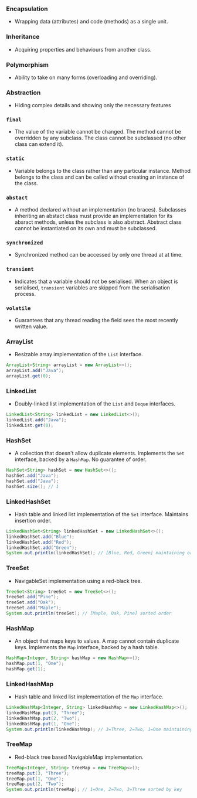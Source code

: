 ### Encapsulation

- Wrapping data (attributes) and code (methods) as a single unit.

### Inheritance

- Acquiring properties and behaviours from another class.

### Polymorphism

- Ability to take on many forms (overloading and overriding).

### Abstraction

- Hiding complex details and showing only the necessary features

### `final`

- The value of the variable cannot be changed. The method cannot be
  overridden by any subclass. The class cannot be subclassed (no
  other class can extend it).

### `static`

- Variable belongs to the class rather than any particular instance.
  Method belongs to the class and can be called without creating an
  instance of the class.

### `abstact`

- A method declared without an implementation (no braces). Subclasses
  inheriting an abstact class must provide an implementation for its
  absract methods, unless the subclass is also abstract. Abstract class
  cannot be instantiated on its own and must be subclassed.

### `synchronized`

- Synchronized method can be accessed by only one thread at at time.

### `transient`

- Indicates that a variable should not be serialised. When an object
  is serialised, `transient` variables are skipped from the serialisation
  process.

### `volatile`

- Guarantees that any thread reading the field sees the most recently
  written value.

### ArrayList

- Resizable array implementation of the `List` interface.

```java
ArrayList<String> arrayList = new ArrayList<>();
arrayList.add("Java");
arrayList.get(0);
```

### LinkedList

- Doubly-linked list implementation of the `List` and `Deque` interfaces.

```java
LinkedList<String> linkedList = new LinkedList<>();
linkedList.add("Java");
linkedList.get(0);
```

### HashSet

- A collection that doesn't allow duplicate elements. Implements the
  `Set` interface, backed by a `HashMap`. No guarantee of order.

```java
HashSet<String> hashSet = new HashSet<>();
hashSet.add("Java");
hashSet.add("Java");
hashSet.size(); // 1
```

### LinkedHashSet

- Hash table and linked list implementation of the `Set` interface.
  Maintains insertion order.

```java
LinkedHashSet<String> linkedHashSet = new LinkedHashSet<>();
linkedHashSet.add("Blue");
linkedHashSet.add("Red");
linkedHashSet.add("Green");
System.out.println(linkedHashSet); // [Blue, Red, Green] maintaining order
```

### TreeSet

- NavigableSet implementation using a red-black tree.

```java
TreeSet<String> treeSet = new TreeSet<>();
treeSet.add("Pine");
treeSet.add("Oak");
treeSet.add("Maple");
System.out.println(treeSet); // [Maple, Oak, Pine] sorted order
```

### HashMap

- An object that maps keys to values. A map cannot contain duplicate keys.
  Implements the `Map` interface, backed by a hash table.

```java
HashMap<Integer, String> hashMap = new HashMap<>();
hashMap.put(1, "One");
hashMap.get(1);
```

### LinkedHashMap

- Hash table and linked list implementation of the `Map` interface.

```java
LinkedHashMap<Integer, String> linkedHashMap = new LinkedHashMap<>();
linkedHashMap.put(3, "Three");
linkedHashMap.put(2, "Two");
linkedHashMap.put(1, "One");
System.out.println(linkedHashMap); // 3=Three, 2=Two, 1=One maintaining insertion order
```

### TreeMap

- Red-black tree based NavigableMap implementation.

```java
TreeMap<Integer, String> treeMap = new TreeMap<>();
treeMap.put(3, "Three");
treeMap.put(1, "One");
treeMap.put(2, "Two");
System.out.println(treeMap); // 1=One, 2=Two, 3=Three sorted by key
```
